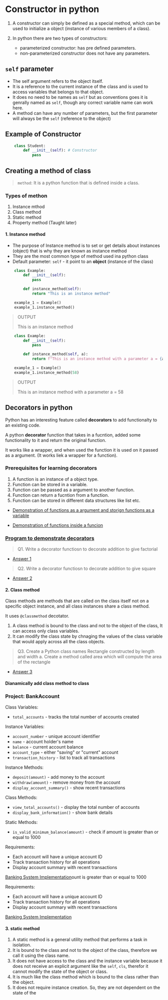 # Constructor in python

1. A constructor can simply be defined as a special method, which can be used to initialize a object (instance of various members of a class).
2. In python there are two types of constructors:

    - parameterized constructor: has pre defined parameters.
    - non-parameterized constructor does not have any parameters.

## `self` parameter

- The self argument refers to the object itself.
- It is a reference to the current instance of the class and is used to access variables that belongs to that object.
- It does no need to be names as `self` but as conventions goes it is genrally named as `self`, though any correct variable name can work here.
- A method can have any number of parameters, but the first parameter will always be the `self` (reference to the object)

## Example of Constructor

```python
    class Student:
        def __init__(self): # Constructor
            pass            
```  

## Creating a method of class

> `method`: It is a python function that is defined inside a class.

### Types of methon

1. Instance mthod
2. Class method
3. Static method
4. Property method (Taught later)

#### 1. Instance method

- The purpose of Instance method is to set or get details about instances (object) that is why they are known as instance method
- They are the most common type of method used ina python class
- Default parameter: `self` - it point to an __object__ (instance of the class)

``` python
    class Example:
        def __init__(self):
            pass

        def instance_method(self):
            return "This is an instance method"

    example_1 = Example()
    example_1.instance_method()
```

> OUTPUT
>
> This is an instance method

``` python
    class Example:
        def __init__(self):
            pass

        def instance_method(self, a):
            return f"This is an instance method with a parameter a = {a}"

    example_1 = Example()
    example_1.instance_method(58)
```

> OUTPUT
>
> This is an instance method with a parameter a = 58

## Decorators in python

Python has an interesting feature called __decorators__ to add functionalty to an existing code.

A python __decorator__ function that takes in a fucntion, added some functionality to it and return the original function.

It works like a wrapper, and when used the function it is used on it passed as a argument. (It works liek a wrapper for a function).

### Prerequisites for learning decorators

1. A function is an instance of a object type.
2. Function can be stored in a variable.
3. Function can be passed as a argument to another function.
4. Function can return a fucntion from a function.
5. Function can be stored in different data structures like list etc.

- [Demonstration of functions as a argument and storign functions as a variable](./decorators/prerequisites/instance_method/function_as_argument.py)

- [Demonstration of functions inside a funcion](./decorators/prerequisites/instance_method/function_inside_function.py)

### [Program to demonstrate decorators](./decorators/main.py)

> Q1. Write a decorator functiosn to decorate addition to give factorial

- [Answer 1](./decorators/question_1.py)

> Q2. Write a decorator functiosn to decorate addition to give square

- [Answer 2](./decorators/question_2.py)

#### 2. Class method

Class methods are methods that are called on the class itself not on a specific object instance, and all class instances share a class method.

It uses `@classmethod` decotator.

1. A class method is bound to the class and not to the object of the class, It can access only class variables.
2. It can modify the class state by chnaging the values of the class variable that would apply across all the class objects.

> Q3. Create a Python class names Rectangle constructed by length and width
a. Create a method called area which will compute the area of the rectangle

- [Answer 3](./decorators/question_3.py)

#### Dianamically add class method to class

### Project: BankAccount

Class Variables:

- `total_accounts` - tracks the total number of accounts created

Instance Variables:

- `account_number` - unique account identifier
- `name` - account holder's name
- `balance` - current account balance
- `account_type` - either "saving" or "current" account
- `transaction_history` - list to track all transactions

Instance Methods:

- `deposit(amount)` - add money to the account
- `withdraw(amount)` - remove money from the account
- `display_account_summary()` - show recent transactions

Class Methods:

- `view_total_accounts()` - display the total number of accounts
- `display_bank_information()` - show bank details

Static Methods:

- `is_valid_minimum_balance(amount)` - check if amount is greater than or equal to 1000

Requirements:

- Each account will have a unique account ID
- Track transaction history for all operations
- Display account summary with recent transactions

[Banking System Implementation](.\project\banking_system\main.py)ount is greater than or equal to 1000

Requirements:

- Each account will have a unique account ID
- Track transaction history for all operations
- Display account summary with recent transactions

[Banking System Implementation](.\project\banking_system\main.py)

#### 3. static method

1. A static method is a general utility method that performs a task in isolation.
2. It is bound to the class and not to the object of the class, therefore we call it using the class name.
3. It does not have access to the class and the instance variable because it does not receive an explicit argument like the `self`, `cls`, therefor it cannot modify the state of the object or class.
4. It is much like the class method which is bound to the class rather than the object.
5. It does not require instance creation. So, they are not dependent on the state of the
